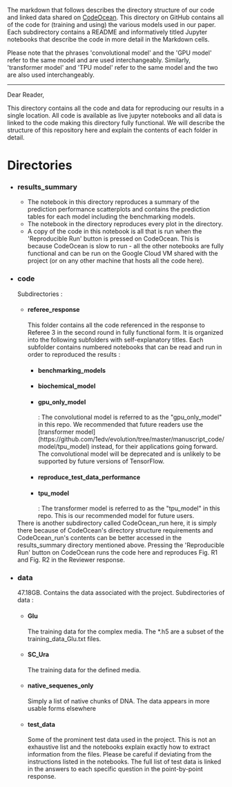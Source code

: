 The markdown that follows describes the directory structure of our code and linked data shared on [CodeOcean](https://codeocean.com/capsule/8020974/tree). This directory on GitHub contains all of the code for (training and using) the various models used in our paper. Each subdirectory contains a README and informatively titled Jupyter notebooks that describe the code in more detail in the Markdown cells.

Please note that the phrases 'convolutional model' and the 'GPU model' refer to the same model and are used interchangeably. Similarly, 'transformer model' and 'TPU model' refer to the same model and the two are also used interchangeably. 


---
Dear Reader,

This directory contains all the code and data for reproducing our results in a single location. All code is available as live jupyter notebooks and all data is linked to the code making this directory fully functional. We will describe the structure of this repository here and explain the contents of each folder in detail.

<h1> Directories</h1>

<ul>
  <li> <h3>results_summary</h3>
    <ul>
      <li> The notebook in this directory reproduces a summary of the prediction performance scatterplots and contains the prediction tables for each model including the benchmarking models.
      <li> The notebook in the directory reproduces every plot in the directory.
      <li> A copy of the code in this notebook is all that is run when the 'Reproducible Run' button is pressed on CodeOcean. This is because CodeOcean is slow to run - all the other notebooks are fully functional and can be run on the Google Cloud VM shared with the project (or on any other machine that hosts all the code here). 
    </ul>


  <li> <h3>code</h3> 
        Subdirectories : 
        <ul>
      <li> <h4>referee_response</h4>
            This folder contains all the code referenced in the response to Referee 3 in the second round in fully functional form. It is organized into the following subfolders with self-explanatory titles. Each subfolder contains numbered notebooks that can be read and run in order to reproduced the results  :
      <ul>
      <li> <h4>benchmarking_models</h4>
      <li> <h4>biochemical_model</h4>
      <li> <h4>gpu_only_model</h4>: The convolutional model is referred to as the "gpu_only_model" in this repo. We recommended that future readers use the [transformer model](https://github.com/1edv/evolution/tree/master/manuscript_code/model/tpu_model) instead, for their applications going forward. The convolutional model will be deprecated and is unlikely to be supported by future versions of TensorFlow.
      <li> <h4>reproduce_test_data_performance</h4>
      <li> <h4>tpu_model</h4>: The transformer model is referred to as the "tpu_model" in this repo. This is our recommended model for future users.
    </ul>
    </ul>
There is another subdirectory called CodeOcean_run here, it is simply there because of CodeOcean's directory structure requirements and CodeOcean_run's contents can be better accessed in the results_summary directory mentioned above. Pressing the 'Reproducible Run' button on CodeOcean runs the code here and reproduces Fig. R1 and Fig. R2 in the Reviewer response.


  <li> <h3>data </h3>
        47.18GB. Contains the data associated with the project. Subdirectories of data :
    <ul>
      <li> <h4>Glu </h4>
              The training data for the complex media. The *.h5 are a subset of the training_data_Glu.txt files.
      <li> <h4>SC_Ura</h4>
              The training data for the defined media.
      <li> <h4>native_sequenes_only</h4>
              Simply a list of native chunks of DNA. The data appears in more usable forms elsewhere
      <li> <h4>test_data</h4>
              Some of the prominent test data used in the project. This is not an exhaustive list and the notebooks explain exactly how to extract information from the files. Please be careful if deviating from the instructions listed in the notebooks. The full list of test data is linked in the answers to each specific question in the point-by-point response.
    </ul>


 </ul>
